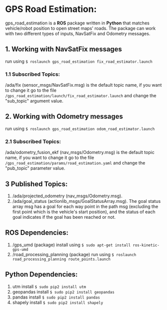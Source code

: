 # GPS Road Estimation:

gps_road_estimation is a **ROS** package written in **Python** that matches vehicle/robot position to open street maps' roads. The package can work with two different types of inputs, NavSatFix and Odometry messages.

## 1. Working with NavSatFix messages

run using `$ roslaunch gps_road_estimation fix_road_estimator.launch`

### 1.1 Subscribed Topics:

/ada/fix (sensor_msgs/NavSatFix.msg) is the default topic name, if you want to change it go to the file `/gps_road_estimation/launch/fix_road_estimator.launch` and change the "sub_topic" argument value.

## 2. Working with Odometry messages

run using `$ roslaunch gps_road_estimation odom_road_estimator.launch`

### 2.1 Subscribed Topics:

/ada/odometry_fusion_ekf (nav_msgs/Odometry.msg) is the default topic name, if you want to change it go to the file `/gps_road_estimation/params/road_estimation.yaml` and change the "pub_topic" parameter value.

## 3 Published Topics:

1. /ada/projected_odometry (nav_msgs/Odometry.msg). 
2. /ada/goal_status (actionlib_msgs/GoalStatusArray.msg). The goal status array msg has a goal for each way point in the path msg (excluding the first point which is the vehicle's start position), and the status of each goal indicates if the goal has been reached or not.

## ROS Dependencies:

1. /gps_umd (package) install using `$ sudo apt-get install ros-kinetic-gps-umd`
2. /road_processing_planning (package) run using `$ roslaunch road_processing_planning route_points.launch`

## Python Dependencies:

1. utm install `$ sudo pip2 install utm`
2. geopandas install `$ sudo pip2 install geopandas`
3. pandas install `$ sudo pip2 install pandas`
4. shapely install `$ sudo pip2 install shapely`

